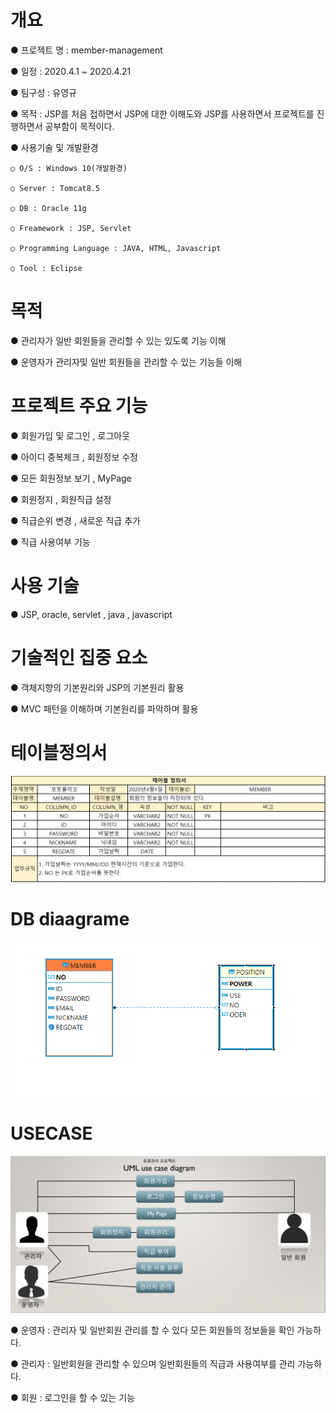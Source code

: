# 개요
● 프로젝트 명 : member-management

● 일정 : 2020.4.1 ~ 2020.4.21

● 팀구성 : 유영규

● 목적 : JSP를 처음 접하면서 JSP에 대한 이해도와 JSP를 사용하면서 프로젝트를 진행하면서 공부함이 목적이다.

● 사용기술 및 개발환경

    ○ O/S : Windows 10(개발환경)

    ○ Server : Tomcat8.5

    ○ DB : Oracle 11g

    ○ Freamework : JSP, Servlet

    ○ Programming Language : JAVA, HTML, Javascript

    ○ Tool : Eclipse

# 목적
● 관리자가 일반 회원들을 관리할 수 있는 있도록 기능 이해

● 운영자가 관리자및 일반 회원들을 관리할 수 있는 기능들 이해 

# 프로젝트 주요 기능
● 회원가입 및 로그인 , 로그아웃 

● 아이디 중복체크 , 회원정보 수정

● 모든 회원정보 보기 , MyPage

● 회원정지 , 회원직급 설정

● 직급순위 변경 , 새로운 직급 추가 

● 직급 사용여부 기능

# 사용 기술 
● JSP, oracle, servlet , java , javascript

# 기술적인 집중 요소 
● 객체지향의 기본원리와 JSP의 기본원리 활용

● MVC 패턴을 이해하며 기본원리를 파악하며 활용

# 테이블정의서
![member.PNG](./readmeimg/member.PNG)

# DB diaagrame

![DBdiagrame](./readmeimg/DBdiagrame.PNG)

# USECASE

![usecase.PNG](./readmeimg/usecase.PNG)

● 운영자 :
            관리자 및 일반회원 관리를 할 수 있다
            모든 회원들의 정보들을 확인 가능하다.

● 관리자 : 
            일반회원을 관리할 수 있으며 일반회원들의 직급과 사용여부를 관리 가능하다. 

● 회원 : 
            로그인을 할 수 있는 기능 

